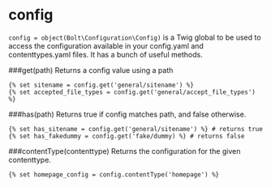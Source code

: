 # config

`config = object(Bolt\Configuration\Config)` is a Twig global to be used to access the
configuration available in your config.yaml and contenttypes.yaml files. It has a bunch of useful methods.

###get(path)
Returns a config value using a path

```twig
{% set sitename = config.get('general/sitename') %}
{% set accepted_file_types = config.get('general/accept_file_types') %}
```


###has(path)
Returns true if config matches path, and false otherwise.

```twig
{% set has_sitename = config.get('general/sitename') %} # returns true
{% set has_fakedummy = config.get('fake/dummy) %} # returns false
```

###contentType(contenttype)
Returns the configuration for the given contenttype.

```twig
{% set homepage_config = config.contentType('homepage') %}
```